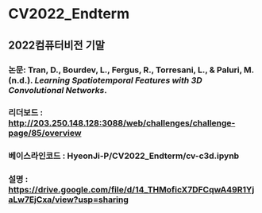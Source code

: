# CV2022_Endterm
## 2022컴퓨터비전 기말

### <div class="csl-entry"> 논문: Tran, D., Bourdev, L., Fergus, R., Torresani, L., &#38; Paluri, M. (n.d.). <i>Learning Spatiotemporal Features with 3D Convolutional Networks</i>.</div> 
### 리더보드 : http://203.250.148.128:3088/web/challenges/challenge-page/85/overview 
### 베이스라인코드 : HyeonJi-P/CV2022_Endterm/cv-c3d.ipynb
### 설명 : https://drive.google.com/file/d/14_THMoficX7DFCqwA49R1YjaLw7EjCxa/view?usp=sharing 
